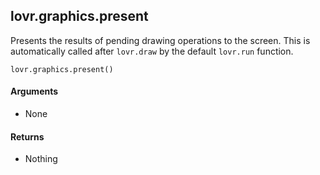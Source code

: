 <!--
category: reference
-->

lovr.graphics.present
---

Presents the results of pending drawing operations to the screen.  This is automatically called
after `lovr.draw` by the default `lovr.run` function.

    lovr.graphics.present()

#### Arguments

- None

#### Returns

- Nothing
